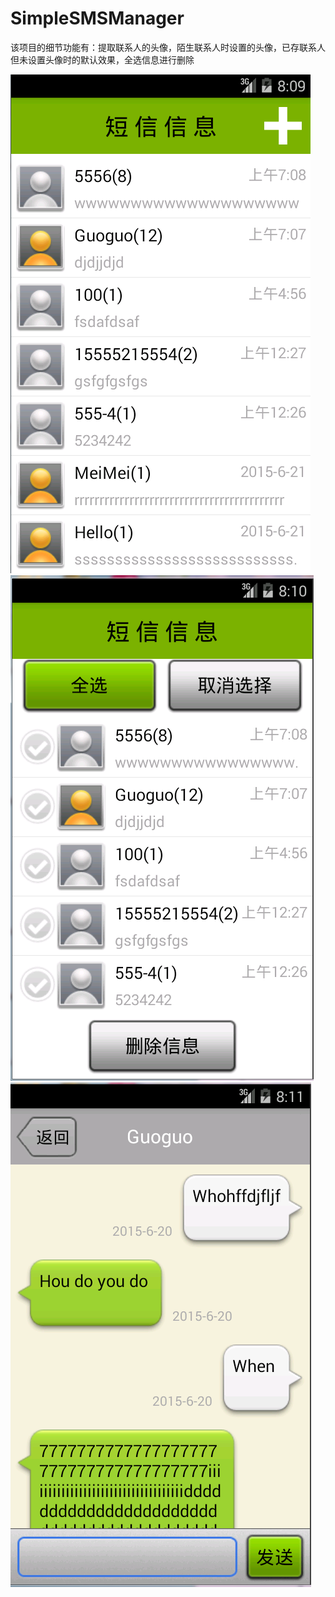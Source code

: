 # SimpleSMSManager
该项目的细节功能有：提取联系人的头像，陌生联系人时设置的头像，已存联系人但未设置头像时的默认效果，全选信息进行删除


![image](https://github.com/Robin-Yang/SimpleSMSManager/blob/master/screenshots/第一个页面.png)
![image](https://github.com/Robin-Yang/SimpleSMSManager/blob/master/screenshots/1.1.png)
![image](https://github.com/Robin-Yang/SimpleSMSManager/blob/master/screenshots/第二页面.png)
